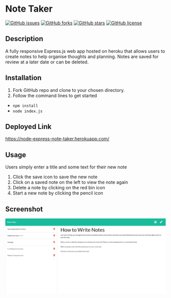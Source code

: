 # Note Taker

[![GitHub issues](https://img.shields.io/github/issues/Conanas/note-taker)](https://github.com/Conanas/note-taker/issues) [![GitHub forks](https://img.shields.io/github/forks/Conanas/note-taker)](https://github.com/Conanas/note-taker/network) [![GitHub stars](https://img.shields.io/github/stars/Conanas/note-taker)](https://github.com/Conanas/note-taker/stargazers) [![GitHub license](https://img.shields.io/github/license/Conanas/note-taker)](https://github.com/Conanas/note-taker/blob/main/LICENSE)

## Description

A fully responsive Express.js web app hosted on heroku that allows users to create notes to help organise thoughts and planning. Notes are saved for review at a later date or can be deleted.

## Installation

1. Fork GitHub repo and clone to your chosen directory.
2. Follow the command lines to get started

- `npm install`
- `node index.js`

## Deployed Link

https://node-express-note-taker.herokuapp.com/

## Usage

Users simply enter a title and some text for their new note

1. Click the save icon to save the new note
2. Click on a saved note on the left to view the note again
3. Delete a note by clicking on the red bin icon
4. Start a new note by clicking the pencil icon

## Screenshot

![Note Taker](./screenshot/note-taker.png "Note Taker")
